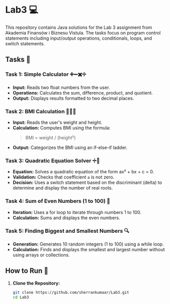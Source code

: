 # Lab3 💻

This repository contains Java solutions for the Lab 3 assignment from Akademia Finansów i Biznesu Vistula. The tasks focus on program control statements including input/output operations, conditionals, loops, and switch statements.

## Tasks 📝

### Task 1: Simple Calculator ➕➖✖️➗
- **Input:** Reads two float numbers from the user.
- **Operations:** Calculates the sum, difference, product, and quotient.
- **Output:** Displays results formatted to two decimal places.

### Task 2: BMI Calculation 🏋️‍♂️📏
- **Input:** Reads the user's weight and height.
- **Calculation:** Computes BMI using the formula:
  > BMI = weight / (height²)
- **Output:** Categorizes the BMI using an if-else-if ladder.

### Task 3: Quadratic Equation Solver ➗🧮
- **Equation:** Solves a quadratic equation of the form ax² + bx + c = 0.
- **Validation:** Checks that coefficient `a` is not zero.
- **Decision:** Uses a switch statement based on the discriminant (delta) to determine and display the number of real roots.

### Task 4: Sum of Even Numbers (1 to 100) 🔢
- **Iteration:** Uses a for loop to iterate through numbers 1 to 100.
- **Calculation:** Sums and displays the even numbers.

### Task 5: Finding Biggest and Smallest Numbers 🔍
- **Generation:** Generates 10 random integers (1 to 100) using a while loop.
- **Calculation:** Finds and displays the smallest and largest number without using arrays or collections.

## How to Run 🚀

1. **Clone the Repository:**
   ```bash
   git clone https://github.com/sherrankumaar/Lab3.git
   cd Lab3
